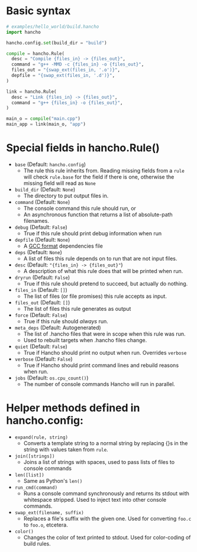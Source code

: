 # Basic syntax

```py
# examples/hello_world/build.hancho
import hancho

hancho.config.set(build_dir = "build")

compile = hancho.Rule(
  desc = "Compile {files_in} -> {files_out}",
  command = "g++ -MMD -c {files_in} -o {files_out}",
  files_out = "{swap_ext(files_in, '.o')}",
  depfile = "{swap_ext(files_in, '.d')}",
)

link = hancho.Rule(
  desc = "Link {files_in} -> {files_out}",
  command = "g++ {files_in} -o {files_out}",
)

main_o = compile("main.cpp")
main_app = link(main_o, "app")
```

# Special fields in hancho.Rule()

- ```base``` (Default: ```hancho.config```)
    - The rule this rule inherits from. Reading missing fields from a ```rule``` will check ```rule.base``` for the field if there is one, otherwise the missing field will read as ```None```
- ```build_dir``` (Default: ```None```)
    - The directory to put output files in.
- ```command``` (Default: ```None```)
    - The console command this rule should run, or
    - An asynchronous function that returns a list of absolute-path filenames.
- ```debug``` (Default: ```False```)
    - True if this rule should print debug information when run
- ```depfile``` (Default: ```None```)
    - A [GCC format](http://www.google.com/search?q=gcc+dependency+file+format) dependencies file
- ```deps``` (Default: ```None```)
    - A list of files this rule depends on to run that are not input files.
- ```desc``` (Default: ```"{files_in} -> {files_out}"```)
    - A description of what this rule does that will be printed when run.
- ```dryrun``` (Default: ```False```)
    - True if this rule should pretend to succeed, but actually do nothing.
- ```files_in``` (Default: ```[]```)
    - The list of files (or file promises) this rule accepts as input.
- ```files_out``` (Default: ```[]```)
    - The list of files this rule generates as output
- ```force``` (Default: ```False```)
    - True if this rule should _always_ run.
- ```meta_deps``` (Default: Autogenerated)
    - The list of .hancho files that were in scope when this rule was run.
    - Used to rebuilt targets when .hancho files change.
- ```quiet``` (Default: ```False```)
    - True if Hancho should print no output when run. Overrides ```verbose```
- ```verbose``` (Default: ```False```)
    - True if Hancho should print command lines and rebuild reasons when run.
- ```jobs``` (Default: ```os.cpu_count()```)
    - The number of console commands Hancho will run in parallel.

# Helper methods defined in hancho.config:

 - ```expand(rule, string)```
    - Converts a template string to a normal string by replacing {}s in the string with values taken from ```rule```.
 - ```join([strings])```
    - Joins a list of strings with spaces, used to pass lists of files to console commands
 - ```len([list])```
    - Same as Python's ```len()```
 - ```run_cmd(command)```
    - Runs a console command synchronously and returns its stdout with whitespace stripped. Used to inject text into other console commands.
 - ```swap_ext(filename, suffix)```
    - Replaces a file's suffix with the given one. Used for converting ```foo.c``` to ```foo.o```, etcetera.
 - ```color()```
    - Changes the color of text printed to stdout. Used for color-coding of build rules.
